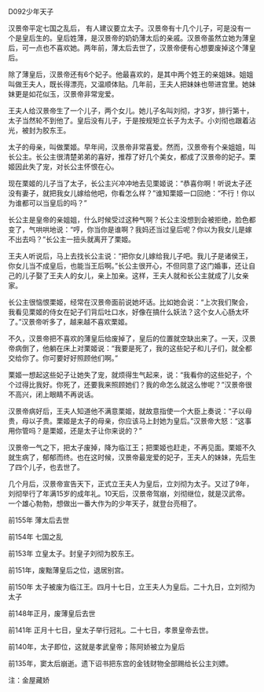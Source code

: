 D092少年天子

汉景帝平定七国之乱后， 有人建议要立太子。汉景帝有十几个儿子，可是没有一个是皇后生的。皇后姓薄，是汉景帝的奶奶薄太后的亲戚。汉景帝虽然立她为薄皇后，可一点也不喜欢她。两年前，薄太后去世了，汉景帝便有心想要废掉这个薄皇后。

除了薄皇后，汉景帝还有6个妃子。他最喜欢的，是其中两个姓王的亲姐妹。姐姐叫做王夫人，既长得漂亮，又温顺体贴。几年前，王夫人把妹妹也带进宫里。她妹妹更是如花似玉，汉景帝非常宠爱。

王夫人给汉景帝生了一个儿子，两个女儿。她儿子名叫刘彻，才3岁，排行第十，太子当然轮不到他了。皇后没有儿子，于是按规矩立长子为太子。小刘彻也跟着沾光，被封为胶东王。

太子的母亲，叫做栗姬。早年间，汉景帝非常喜爱。然而，汉景帝有个亲姐姐，叫长公主。长公主很清楚弟弟的喜好，推荐了好几个美女，都成了汉景帝的妃子。栗姬因此失了宠，对长公主怀恨在心。

现在栗姬的儿子当了太子，长公主兴冲冲地去见栗姬说：“恭喜你啊！听说太子还没有妻子，就把我女儿嫁给他吧，你看怎么样？”谁知栗姬一口回绝：“不行！你以为谁都可以当皇后的吗？”

长公主是皇帝的亲姐姐，什么时候受过这种气啊？长公主没想到会被拒绝，脸色都变了，气哄哄地说：“哼，你当你是谁啊？我妈还当过皇后呢？你以为我女儿是嫁不出去吗？”长公主一扭头就离开了栗姬。

王夫人听说后，马上去找长公主说：“把你女儿嫁给我儿子吧。我儿子是诸侯王，你女儿当不成皇后，也能当王后啊。”长公主很开心，不但同意了这门婚事，还让自己的儿子娶了王夫人的女儿，亲上加亲。这样，王夫人就和长公主就成了儿女亲家。

长公主很恼恨栗姬，经常在汉景帝面前说她坏话。比如她会说：“上次我们聚会，我看见栗姬的侍女在妃子们背后吐口水，好像在搞什么妖法？这个女人心肠太坏了。”汉景帝听多了，越来越不喜欢栗姬。

不久，汉景帝把不喜欢的薄皇后给废掉了，皇后的位置就空缺出来了。一天，汉景帝病倒了，他躺在床上对栗姬说：“我要是死了，我的这些妃子和儿子们，就全都交给你了。你可要好好照顾他们啊。”

栗姬一想起这些妃子让她失了宠，就烦得生气起来，说：“我看你的这些妃子，个个过得比我好。你死了，还要我来照顾她们？我的命怎么就这么惨呢？”汉景帝很不高兴，闭上眼睛不再说话。

汉景帝病好后，王夫人知道他不满意栗姬，就故意指使一个大臣上奏说：“子以母贵，母以子贵。栗姬是太子的母亲，你应该马上封她为皇后。”汉景帝大怒：“这事用你管吗？是栗姬，还是太子让你来说的？”

汉景帝一气之下，把太子废掉，降为临江王；把栗姬也赶走，不再见面。栗姬不久就生病了，郁郁而终。也在这时候，汉景帝最宠爱的妃子，王夫人的妹妹，先后生了四个儿子，也去世了。

几个月后，汉景帝宣告天下，正式立王夫人为皇后，立刘彻为太子。又过了9年，刘彻举行了年满15岁的成年礼。10天后，汉景帝驾崩，刘彻继位，就是汉武帝。一个雄心勃勃，想做出一番大作为的少年天子，就登台亮相了。



前155年 薄太后去世

前154年 七国之乱

前153年 立皇太子。封皇子刘彻为胶东王。

前151年，废黜薄皇后之位，退居别宫。

前150年 太子被废为临江王。四月十七日，立王夫人为皇后。二十九日，立刘彻为太子

前148年正月，废薄皇后去世 

前141年 正月十七日，皇太子举行冠礼。二十七日，孝景皇帝去世。

前140年，太子即位，这就是孝武皇帝；陈阿娇被立为皇后

前135年，窦太后崩逝。遗下诏书把东宫的金钱财物全部赐给长公主刘嫖。



注：金屋藏娇